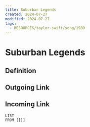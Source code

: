 ```yaml
---
title: Suburban Legends
created: 2024-07-27
modified: 2024-07-27
tags:
  - RESOURCES/taylor-swift/song/1989
---
```

# Suburban Legends
## Definition

## Outgoing Link

## Incoming Link
```dataview
LIST
FROM [[]]
```

